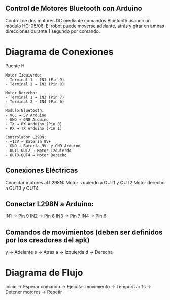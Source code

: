 ## Control de Motores Bluetooth con Arduino
Control de dos motores DC mediante comandos Bluetooth usando un módulo HC-05/06. El robot puede moverse adelante, atrás y girar en ambas direcciones durante 1 segundo por comando.

# Diagrama de Conexiones
Puente H 
```
Motor Izquierdo:
- Terminal 1 → IN1 (Pin 9)
- Terminal 2 → IN2 (Pin 8)

Motor Derecho:
- Terminal 1 → IN3 (Pin 7)
- Terminal 2 → IN4 (Pin 6)
```

```
Módulo Bluetooth:
- VCC → 5V Arduino
- GND → GND Arduino
- TX → RX Arduino (Pin 0)
- RX → TX Arduino (Pin 1)
```

```
Controlador L298N:
- +12V → Batería 9V+
- GND → Batería 9V- y GND Arduino
- OUT1-OUT2 → Motor Izquierdo
- OUT3-OUT4 → Motor Derecho
```

## Conexiones Eléctricas
Conectar motores al L298N:
Motor izquierdo a OUT1 y OUT2
Motor derecho a OUT3 y OUT4

## Conectar L298N a Arduino:
IN1 → Pin 9
IN2 → Pin 8
IN3 → Pin 7
IN4 → Pin 6

## Comandos de movimientos (deben ser definidos por los creadores del apk)
y → Adelante
s → Atrás
a → Izquierda
d → Derecha

# Diagrama de Flujo
Inicio → Esperar comando → Ejecutar movimiento → Temporizar 1s → Detener motores → Repetir